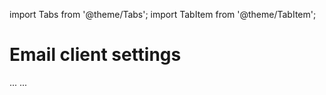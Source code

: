 import Tabs from '@theme/Tabs';
import TabItem from '@theme/TabItem';

# Email client settings

<Tabs>
  <TabItem value='imap' label='IMAP' default>
    ...
  </TabItem>
  <TabItem value='pop' label='POP'>
    ...
  </TabItem>
</Tabs>
